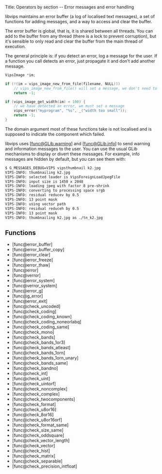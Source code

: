 Title: Operators by section -- Error messages and error handling

<!-- libvips/iofuncs/error.c -->

libvips maintains an error buffer (a log of localised text messages), a set
of functions for adding messages, and a way to access and clear the buffer.

The error buffer is global, that is, it is shared between all threads. You
can add to the buffer from any thread (there is a lock to prevent
corruption), but it's sensible to only read and clear the buffer from the
main thread of execution.

The general principle is: if you detect an error, log a message for the
user. If a function you call detects an error, just propagate it and don't
add another message.

```c
VipsImage *im;

if (!(im = vips_image_new_from_file(filename, NULL)))
    // vips_image_new_from_file() will set a message, we don't need to
    return -1;

if (vips_image_get_width(im) < 100) {
    // we have detected an error, we must set a message
    vips_error("myprogram", "%s", _("width too small"));
    return -1;
}
```

The domain argument most of these functions take is not localised and is
supposed to indicate the component which failed.

libvips uses [func@GLib.warning] and [func@GLib.info] to send warning and
information messages to the user. You can use the usual GLib mechanisms to
display or divert these messages. For example, info messages are hidden by
default, but you can see them with:

```bash
$ G_MESSAGES_DEBUG=VIPS vipsthumbnail k2.jpg
VIPS-INFO: thumbnailing k2.jpg
VIPS-INFO: selected loader is VipsForeignLoadJpegFile
VIPS-INFO: input size is 1450 x 2048
VIPS-INFO: loading jpeg with factor 8 pre-shrink
VIPS-INFO: converting to processing space srgb
VIPS-INFO: residual reducev by 0.5
VIPS-INFO: 13 point mask
VIPS-INFO: using vector path
VIPS-INFO: residual reduceh by 0.5
VIPS-INFO: 13 point mask
VIPS-INFO: thumbnailing k2.jpg as ./tn_k2.jpg
```

## Functions

* [func@error_buffer]
* [func@error_buffer_copy]
* [func@error_clear]
* [func@error_freeze]
* [func@error_thaw]
* [func@error]
* [func@verror]
* [func@error_system]
* [func@verror_system]
* [func@error_g]
* [func@g_error]
* [func@error_exit]
* [func@check_uncoded]
* [func@check_coding]
* [func@check_coding_known]
* [func@check_coding_noneorlabq]
* [func@check_coding_same]
* [func@check_mono]
* [func@check_bands]
* [func@check_bands_1or3]
* [func@check_bands_atleast]
* [func@check_bands_1orn]
* [func@check_bands_1orn_unary]
* [func@check_bands_same]
* [func@check_bandno]
* [func@check_int]
* [func@check_uint]
* [func@check_uintorf]
* [func@check_noncomplex]
* [func@check_complex]
* [func@check_twocomponents]
* [func@check_format]
* [func@check_u8or16]
* [func@check_8or16]
* [func@check_u8or16orf]
* [func@check_format_same]
* [func@check_size_same]
* [func@check_oddsquare]
* [func@check_vector_length]
* [func@check_vector]
* [func@check_hist]
* [func@check_matrix]
* [func@check_separable]
* [func@check_precision_intfloat]
